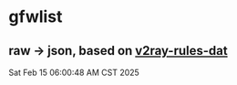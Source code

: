 # gfwlist
## raw -> json, based on [v2ray-rules-dat](https://github.com/Loyalsoldier/v2ray-rules-dat)
Sat Feb 15 06:00:48 AM CST 2025

